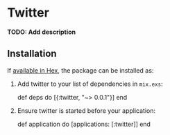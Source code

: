# Twitter

**TODO: Add description**

## Installation

If [available in Hex](https://hex.pm/docs/publish), the package can be installed as:

  1. Add twitter to your list of dependencies in `mix.exs`:

        def deps do
          [{:twitter, "~> 0.0.1"}]
        end

  2. Ensure twitter is started before your application:

        def application do
          [applications: [:twitter]]
        end
